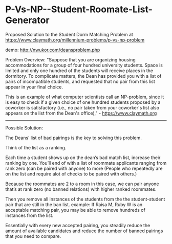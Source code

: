 # P-Vs-NP--Student-Roomate-List-Generator
Proposed Solution to the Student Dorm Matching Problem at https://www.claymath.org/millennium-problems/p-vs-np-problem

demo: http://nwukor.com/deansproblem.php

Problem Overview:
"Suppose that you are organizing housing accommodations for a group of four hundred university students. 
Space is limited and only one hundred of the students will receive places in the dormitory. 
To complicate matters, the Dean has provided you with a list of pairs of incompatible students, and requested that no pair from this list appear in your final choice. 

This is an example of what computer scientists call an NP-problem, since it is easy to check if a given choice of one hundred students proposed by a coworker is satisfactory (i.e., no pair taken from your coworker's list also appears on the list from the Dean's office)," - https://www.claymath.org

-------------------

Possible Solution:

The Deans’ list of bad pairings is the key to solving this problem.

Think of the list as a ranking.

Each time a student shows up on the dean’s bad match list, increase their ranking by one.
You’ll end of with a list of roommate applicants ranging from rank zero (can be paired with anyone) to more (People who repeatedly are on the list and require alot of checks to be paired with others.)

Because the roommates are 2 to a room in this case, we can pair anyone that’s at rank zero (no banned relations) 
with higher ranked roommates. 

Then you remove all instances of the students from the the student-student pair that are still in the ban list.
example: If Raisa M, Ruby W is an acceptable matching pair, you may be able to remove hundreds of instances from the list.

Essentially with every new accepted pairing, you steadily reduce the amount of available candidates and reduce the number of banned pairings that you need to compare.





